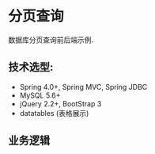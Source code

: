 分页查询
========
数据库分页查询前后端示例.

## 技术选型:
- Spring 4.0+, Spring MVC, Spring JDBC
- MySQL 5.6+
- jQuery 2.2+, BootStrap 3
- datatables (表格展示)

## 业务逻辑
